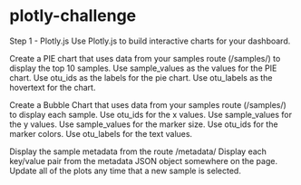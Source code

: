 # plotly-challenge

Step 1 - Plotly.js
Use Plotly.js to build interactive charts for your dashboard.

Create a PIE chart that uses data from your samples route (/samples/<sample>) to display the top 10 samples.
Use sample_values as the values for the PIE chart.
Use otu_ids as the labels for the pie chart.
Use otu_labels as the hovertext for the chart.


Create a Bubble Chart that uses data from your samples route (/samples/<sample>) to display each sample.
Use otu_ids for the x values.
Use sample_values for the y values.
Use sample_values for the marker size.
Use otu_ids for the marker colors.
Use otu_labels for the text values.


Display the sample metadata from the route /metadata/<sample>
Display each key/value pair from the metadata JSON object somewhere on the page.
Update all of the plots any time that a new sample is selected.
